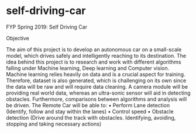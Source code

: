 # self-driving-car
FYP Spring 2019: Self Driving Car

Objective 



The aim of this project is to develop an autonomous car on a small-scale model, which drives safely and intelligently reaching to its destination. The idea behind this project is to research and work with different algorithms falling under Machine learning, Deep learning and Computer vision. Machine learning relies heavily on data and is a crucial aspect for training. Therefore, dataset is also generated, which is challenging on its own since the data will be raw and will require data cleaning. A camera module will be providing real world data, whereas an ultra-sonic sensor will aid in detecting obstacles. Furthermore, comparisons between algorithms and analysis will be driven. 
The Remote Car will be able to:
•	Perform Lane detection (Identify, follow and stay within the lanes)
•	Control speed
•	Obstacle detection (Drive around the track with obstacles. Identifying, avoiding, stopping and taking necessary actions)
